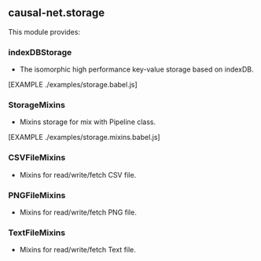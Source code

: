 ## causal-net.storage 

This module provides:

### indexDBStorage 
- The isomorphic high performance key-value storage based on indexDB.

[EXAMPLE ./examples/storage.babel.js]
### StorageMixins
- Mixins storage for mix with Pipeline class.

[EXAMPLE ./examples/storage.mixins.babel.js]

### CSVFileMixins 
- Mixins for read/write/fetch CSV file. 


### PNGFileMixins
- Mixins for read/write/fetch PNG file.

### TextFileMixins
- Mixins for read/write/fetch Text file.